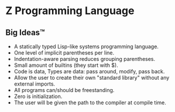 # Z Programming Language

## Big Ideas™

- A statically typed Lisp-like systems programming language.
- One level of implicit parentheses per line.
- Indentation-aware parsing reduces grouping parentheses.
- Small amount of builtins (they start with $).
- Code is data, Types are data: pass around, modify, pass back.
- Allow the user to create their own "standard library" without any external imports.
- All programs can/should be freestanding.
- Zero is initialization.
- The user will be given the path to the compiler at compile time.
